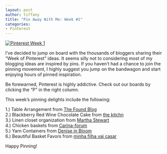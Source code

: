 ```yaml
---
layout: post
author: tiffany
title: "Pin Away With Me: Week #1"
categories: 
- Pinterest
---
```


[![](jekyll_uploads/2012/02/Collages1-575x425.jpg "Pinterest Week 1")](http://www.sweetpeonies.com/2012/02/pin-away-with-me-week-1/collages1/)

I’ve decided to jump on board with the thousands of bloggers sharing their “Week of Pinterest” ideas. It seems silly not to considering most of my blogging ideas are inspired by pins. If you haven’t had a chance to join the pinning movement, I highly suggest you jump on the bandwagon and start enjoying hours of pinned inspiration.

Be forewarned, Pinterest is highly addictive. Check out our boards by clicking the “P” in the right column.

This week’s pinning delights include the following:

1.) Table Arrangement from [The Found Blog](http://www.thefoundblog.com/home/category/weddings?currentPage=3)  
2.) Blackberry Red Wine Chocolate Cake from [the kitchn](http://www.thekitchn.com/blackberry-red-wine-chocolate-cake-love-olive-oil-165276)  
3.) Linen closet organization from [Martha Stewart](http://www.marthastewart.com/274903/25-closet-storage-and-office-organizers/@center/276989/organizing#slide_17)  
4.) Chicken baskets from [Carina-forum](http://carina-forum.com/ricette/appetizers/carne/0000027_en.php)  
5.) Yarn Containers from [Denise in Bloom](http://www.deniseinbloom.com/27-creative-uses-for-jars-and-recycled-bottles/)  
6.) Beautiful Basket Favors from [minha filha vai casar](http://www.minhafilhavaicasar.com/categoria/casamento/page/8/)

Happy Pinning!